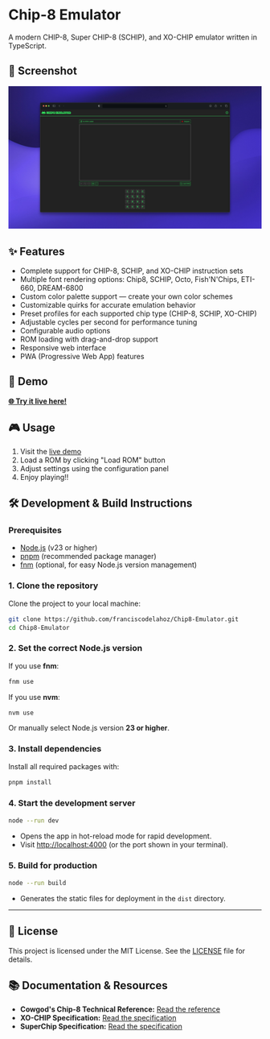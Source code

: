 # Chip-8 Emulator

A modern CHIP-8, Super CHIP-8 (SCHIP), and XO-CHIP emulator written in TypeScript.

## 📸 Screenshot

![Chip-8 Emulator Screenshot](static/screenshot.png)

## ✨ Features

- Complete support for CHIP-8, SCHIP, and XO-CHIP instruction sets
- Multiple font rendering options: Chip8, SCHIP, Octo, Fish'N'Chips, ETI-660, DREAM-6800
- Custom color palette support — create your own color schemes
- Customizable quirks for accurate emulation behavior
- Preset profiles for each supported chip type (CHIP-8, SCHIP, XO-CHIP)
- Adjustable cycles per second for performance tuning
- Configurable audio options
- ROM loading with drag-and-drop support
- Responsive web interface
- PWA (Progressive Web App) features

## 🚀 Demo

**[🌐 Try it live here!](https://chip8emulator.franciscodelahoz.com/)**

## 🎮 Usage

1. Visit the [live demo](https://chip8emulator.franciscodelahoz.com/)
2. Load a ROM by clicking "Load ROM" button
3. Adjust settings using the configuration panel
4. Enjoy playing!!

## 🛠️ Development & Build Instructions

### Prerequisites

- [Node.js](https://nodejs.org/) (v23 or higher)
- [pnpm](https://pnpm.io/) (recommended package manager)
- [fnm](https://github.com/Schniz/fnm) (optional, for easy Node.js version management)
### 1. Clone the repository

Clone the project to your local machine:

```bash
git clone https://github.com/franciscodelahoz/Chip8-Emulator.git
cd Chip8-Emulator
```

### 2. Set the correct Node.js version

If you use **fnm**:
```bash
fnm use
```

If you use **nvm**:
```bash
nvm use
```

Or manually select Node.js version **23 or higher**.

### 3. Install dependencies

Install all required packages with:
```bash
pnpm install
```

### 4. Start the development server

```bash
node --run dev
```
- Opens the app in hot-reload mode for rapid development.
- Visit [http://localhost:4000](http://localhost:4000) (or the port shown in your terminal).

### 5. Build for production

```bash
node --run build
```
- Generates the static files for deployment in the `dist` directory.

---

## 📝 License

This project is licensed under the MIT License. See the [LICENSE](LICENSE) file for details.

## 📚 Documentation & Resources

- **Cowgod's Chip-8 Technical Reference:**
  [Read the reference](http://devernay.free.fr/hacks/chip8/C8TECH10.HTM)
- **XO-CHIP Specification:**
  [Read the specification](https://johnearnest.github.io/Octo/docs/XO-ChipSpecification.html)
- **SuperChip Specification:**
  [Read the specification](https://johnearnest.github.io/Octo/docs/SuperChip.html)
